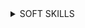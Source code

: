 <details><summary>SOFT SKILLS</summary><blockquote>

<details><summary>Communication</summary><blockquote>

<details><summary>Basic communication skills</summary><blockquote>



</blockquote></details>

<details><summary>Specific communication skills</summary><blockquote>



</blockquote></details>

</blockquote></details>

<details> <summary>Presentation skills</summary><blockquote>

<details> <summary>Audience Management</summary><blockquote>



</blockquote></details>

<details> <summary>Art of speaking</summary><blockquote>



</blockquote></details>

<details> <summary>Visual representation of information</summary><blockquote>



</blockquote></details>

<details> <summary>Content of speech</summary><blockquote>



</blockquote></details>

</blockquote></details>

<details><summary>Self efficiency</summary><blockquote>

<details><summary>Adaptability</summary><blockquote>



</blockquote></details>

<details><summary>Continuous learning</summary><blockquote>



</blockquote></details>

<details><summary>Stress tolerance</summary><blockquote>



</blockquote></details>

<details><summary>Team work (team player)</summary><blockquote>



</blockquote></details>

<details><summary>Self management (including time management)</summary><blockquote>



</blockquote></details>

<details><summary>Decision making</summary><blockquote>



</blockquote></details>

<details><summary>Problem solving</summary><blockquote>



</blockquote></details>

</blockquote></details>

<details><summary>Business development</summary><blockquote>

<details><summary>Take responsibility and show ownership</summary><blockquote>



</blockquote></details>

<details><summary>Building partnership</summary><blockquote>



</blockquote></details>

<details><summary>Customer focus</summary><blockquote>



</blockquote></details>

</blockquote></details>

<details><summary>People development</summary><blockquote>

<details><summary>Developing others</summary><blockquote>



</blockquote></details>

<details><summary>Emotional intelligence</summary><blockquote>



</blockquote></details>

<details><summary>Motivation/engagement</summary><blockquote>



</blockquote></details>

<details><summary>Mentoring</summary><blockquote>



</blockquote></details>

<details><summary>Coaching</summary><blockquote>



</blockquote></details>

</blockquote></details>

</blockquote></details>
